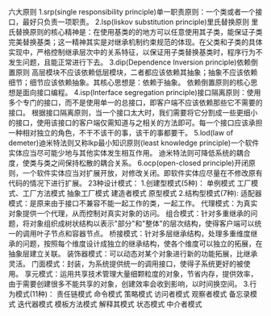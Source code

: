 六大原则
1.srp(single responsibility principle)单一职责原则：一个类或者一个接口，最好只负责一项职责。
2.lsp(liskov substitution principle)里氏替换原则
里氏替换原则的核心精神是：在使用基类的的地方可以任意使用其子类，能保证子类完美替换基类；这一精神其实是对继承机制约束规范的体现。在父类和子类的具体实现中，严格控制继承层次中的关系特征，以保证用子类替换基类时，程序行为不发生问题，且能正常进行下去。
3.dip(Dependence Inversion principle)依赖倒置原则
高层模块不应该依赖低层模块，二者都应该依赖其抽象；抽象不应该依赖细节；细节应该依赖抽象。其核心思想是：依赖于抽象。
依赖倒置原则的核心思想是面向接口编程。
4.isp(Interface segregation principle)接口隔离原则：使用多个专门的接口，而不是使用单一的总接口，即客户端不应该依赖那些它不需要的接口。
根据接口隔离原则，当一个接口太大时，我们需要将它分割成一些更细小的接口，使用该接口的客户端仅需知道与之相关的方法即可。每一个接口应该承担一种相对独立的角色，不干不该干的事，该干的事都要干。
5.lod(law of demeter)迪米特法则又称lkp最小知识原则(least knowledge principle)一个软件实体应当尽可能少地与其他实体发生相互作用。
迪米特法则可降低系统的耦合度，使类与类之间保持松散的耦合关系。
6.ocp(open-closed principle)开闭原则，一个软件实体应当对扩展开放，对修改关闭。即软件实体应尽量在不修改原有代码的情况下进行扩展。
23种设计模式：
1.创建型模式(5种)：
单例模式
工厂模式、工厂方法模式
抽象工厂模式
建造者模式
原型模式
2.结构型模式(7种):
适配器模式：是原来由于接口不兼容不能一起工作的类，一起工作。
代理模式：为真实对象提供一个代理，从而控制对真实对象的访问。
组合模式：针对多重继承的问题，将对象组织成树状结构以表示"部分"和"整体"的层次结构，使得客户端可以统一的调用叶子节点和容器节点。
桥接模式：针对多层继承结构，处理多重维度继承的问题，按照每个维度设计成独立的继承结构，使各个维度可以独立的拓展，在抽象层建立关联。
装饰器模式：可以动态对某个对象进行新的功能拓展，比继承灵活。
门面模式：封装，为系统提供统一的调用接口，使得子系统更好的被使用。
享元模式：运用共享技术管理大量细颗粒度的对象，节省内存，提供效率，由于需要创建很多不能共享的对象，创建效率会收到影响，以时间换空间。
3.行为模式(11种)：
责任链模式
命令模式
策略模式
访问者模式
观察者模式
备忘录模式
迭代器模式
模板方法模式
解释其模式
状态模式
中介者模式

